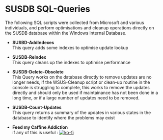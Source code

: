 # SUSDB SQL-Queries<br>
The following SQL scripts were collected from Microsoft and various individuals, and perform optimisations and cleanup operations directly on the SUSDB database within the Windows Internal Database.

* **SUSBD-AddIndexes**<br>
This query adds some indexes to optimise update lookup

* **SUSDB-ReIndex**<br>
This query cleans up the indexes to optimise performance

* **SUSDB-Delete-Obsolete**<br>
This Query works on the database directly to remove updates are no longer needs, if the WSUS-Cleanup script or clean-up routine in the console is struggling to complete, this works to remove the updates directly and should only be used if maintainance has not been done in a long time, or if a large number of updates need to be removed.

* **SUSDB-Count-Updates**<br>
This query returns a summary of the updates in various states in the database to identify where the problems may exist

* **Feed my Caffine Addiction**<BR>
if any of this is useful : [![ko-fi](https://www.ko-fi.com/img/githubbutton_sm.svg)](https://ko-fi.com/Z8Z21XJ08)
